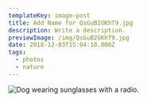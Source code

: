 ```yaml
---
templateKey: image-post
title: Add Name for QsGuB2GKhT9.jpg
description: Write a description.
previewImage: /img/QsGuB2GKhT9.jpg
date: 2018-12-03T15:04:10.000Z
tags:
  - photos
  - nature
---
```

![Dog wearing sunglasses with a radio.](/img/QsGuB2GKhT9.jpg)
